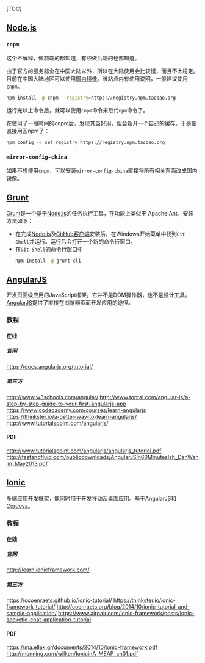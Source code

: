 [TOC]


[GitHub]: http://github.com/ (GitHub 官网)
[nodejs]: http://nodejs.org/ (nodejs 官网)
[grunt]: http://gruntjs.com/ (Grunt 官网)
[angular]: https://angularjs.org/ (AngularJS 官网)
[ionic]: http://ionicframework.com/ (Ionic Official Site)
[cordova]: https://cordova.apache.org/ (Apache Cordova Official Site)


## [Node.js][nodejs]

### `cnpm`

这个不解释，做前端的都知道，有些做后端的也都知道。

由于官方的服务器全在中国大陆以外，所以在大陆使用会比较慢，而且不太稳定。目前在中国大陆地区可以使用[国内镜像](http://npm.taobao.org/)。该站点内有使用说明，一般建议使用`cnpm`。

```bash
npm install -g cnpm --registry=https://registry.npm.taobao.org
```

运行完以上命令后，就可以使用`cnpm`命令来取代`npm`命令了。

在使用了一段时间的cnpm后，发现其虽好用，但会新开一个自己的缓存。于是便直接用回npm了：

```bash
npm config -g set registry https://registry.npm.taobao.org
```

### `mirror-config-china`

如果不想使用`cnpm`，可以安装`mirror-config-china`直接将所有相关东西改成国内镜像。


## [Grunt][grunt]

[Grunt][grunt]是一个基于[Node.js][nodejs]的任务执行工具，在功能上类似于 Apache Ant。安装方法如下：

- 在完成[Node.js][nodejs]及[GitHub客户端][github]安装后，在Windows开始菜单中找到`Git Shell`并运行。运行后会打开一个新的命令行窗口。
- 在`Git Shell`的命令行窗口中
  ```bash
  npm install -g grunt-cli
  ```


## [AngularJS][angular]

开发页面级应用的JavaScript框架。它并不是DOM操作器，也不是设计工具。[AngularJS][angular]提供了直接在浏览器页面开发应用的途径。


### 教程

#### 在线

##### 官网

https://docs.angularjs.org/tutorial/

##### 第三方
http://www.w3schools.com/angular/
http://www.toptal.com/angular-js/a-step-by-step-guide-to-your-first-angularjs-app
https://www.codecademy.com/courses/learn-angularjs
https://thinkster.io/a-better-way-to-learn-angularjs/
http://www.tutorialspoint.com/angularjs/


#### PDF

http://www.tutorialspoint.com/angularjs/angularjs_tutorial.pdf
http://fastandfluid.com/publicdownloads/AngularJSIn60MinutesIsh_DanWahlin_May2013.pdf


## [Ionic][ionic]

多端应用开发框架，能同时用于开发移动及桌面应用。基于[AngularJS][angular]和[Cordova][cordova]。


### 教程

#### 在线

##### 官网

http://learn.ionicframework.com/

##### 第三方

https://ccoenraets.github.io/ionic-tutorial/
https://thinkster.io/ionic-framework-tutorial/
http://coenraets.org/blog/2014/10/ionic-tutorial-and-sample-application/
https://www.airpair.com/ionic-framework/posts/ionic-socketio-chat-application-tutorial


#### PDF

https://ma.ellak.gr/documents/2014/10/ionic-framework.pdf
http://manning.com/wilken/IonicinA_MEAP_ch01.pdf
